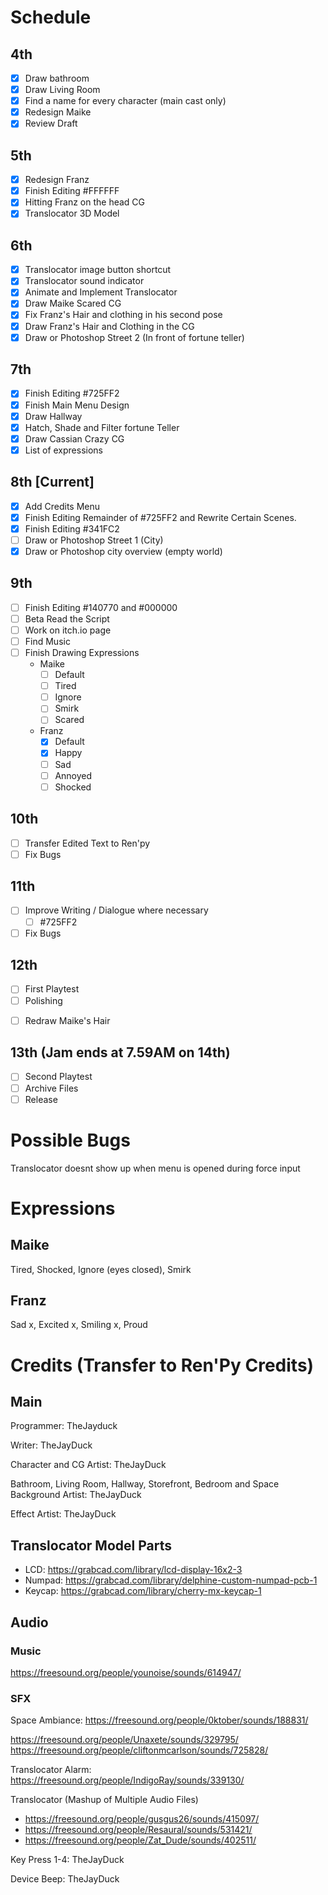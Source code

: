 # Schedule

## 4th

- [x] Draw bathroom
- [x] Draw Living Room
- [x] Find a name for every character (main cast only)
- [x] Redesign Maike
- [x] Review Draft

## 5th

- [x] Redesign Franz
- [x] Finish Editing #FFFFFF
- [x] Hitting Franz on the head CG
- [x] Translocator 3D Model

## 6th

- [x] Translocator image button shortcut
- [x] Translocator sound indicator
- [x] Animate and Implement Translocator
- [x] Draw Maike Scared CG
- [x] Fix Franz's Hair and clothing in his second pose
- [x] Draw Franz's Hair and Clothing in the CG
- [x] Draw or Photoshop Street 2 (In front of fortune teller)

## 7th

- [x] Finish Editing #725FF2
- [x] Finish Main Menu Design
- [x] Draw Hallway
- [x] Hatch, Shade and Filter fortune Teller
- [x] Draw Cassian Crazy CG
- [x] List of expressions

## 8th [Current]

- [x] Add Credits Menu
- [x] Finish Editing Remainder of #725FF2 and Rewrite Certain Scenes.
- [x] Finish Editing #341FC2
- [ ] Draw or Photoshop Street 1 (City) <!--! Scrapped -->
- [x] Draw or Photoshop city overview (empty world)

## 9th

- [ ] Finish Editing #140770 and #000000
- [ ] Beta Read the Script
- [ ] Work on itch.io page
- [ ] Find Music
- [ ] Finish Drawing Expressions
  - Maike
    - [ ] Default
    - [ ] Tired
    - [ ] Ignore
    - [ ] Smirk
    - [ ] Scared
  - Franz
    - [x] Default
    - [x] Happy
    - [ ] Sad
    - [ ] Annoyed
    - [ ] Shocked

## 10th

- [ ] Transfer Edited Text to Ren'py
- [ ] Fix Bugs

## 11th

- [ ] Improve Writing / Dialogue where necessary
  - [ ] #725FF2
- [ ] Fix Bugs

## 12th

- [ ] First Playtest
- [ ] Polishing
<!--? Possible Extras! -->
- [ ] Redraw Maike's Hair

## 13th (Jam ends at 7.59AM on 14th)

- [ ] Second Playtest
- [ ] Archive Files
- [ ] Release

# Possible Bugs

Translocator doesnt show up when menu is opened during force input

# Expressions

## Maike

Tired, Shocked, Ignore (eyes closed), Smirk

## Franz

Sad x, Excited x, Smiling x, Proud

# Credits (Transfer to Ren'Py Credits)

## Main

Programmer: TheJayduck

Writer: TheJayDuck

Character and CG Artist: TheJayDuck

Bathroom, Living Room, Hallway, Storefront, Bedroom and Space Background Artist: TheJayDuck

Effect Artist: TheJayDuck

## Translocator Model Parts

- LCD: https://grabcad.com/library/lcd-display-16x2-3
- Numpad: https://grabcad.com/library/delphine-custom-numpad-pcb-1
- Keycap: https://grabcad.com/library/cherry-mx-keycap-1

## Audio

### Music

https://freesound.org/people/younoise/sounds/614947/

### SFX

Space Ambiance: https://freesound.org/people/0ktober/sounds/188831/

https://freesound.org/people/Unaxete/sounds/329795/
https://freesound.org/people/cliftonmcarlson/sounds/725828/

Translocator Alarm: https://freesound.org/people/IndigoRay/sounds/339130/

Translocator (Mashup of Multiple Audio Files)

- https://freesound.org/people/gusgus26/sounds/415097/
- https://freesound.org/people/Resaural/sounds/531421/
- https://freesound.org/people/Zat_Dude/sounds/402511/

Key Press 1-4: TheJayDuck

Device Beep: TheJayDuck
